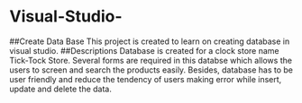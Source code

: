 # Visual-Studio-
##Create Data Base 
This project is created to learn on creating database in visual studio. 
##Descriptions 
Database is created for a clock store name Tick-Tock Store. Several forms are required in this databse which allows the users to screen and search the products easily. 
Besides, database has to be user friendly and reduce the tendency of users making error while insert, update and delete the data. 
